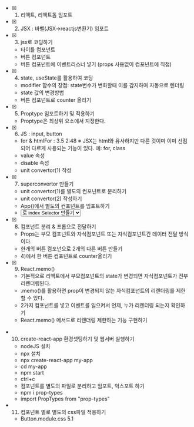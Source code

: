 - [x] 1) 리액트, 리액트돔 임포트

- [x] 2) JSX : 바벨(JSX->reactjs변환기) 임포트

- [x] 3) jsx로 코딩하기
	- 타이틀 컴포넌트
	- 버튼 컴포넌트
	- 버튼 컴포넌트에 이벤트리스너 넣기
	(props 사용없이 컴포넌트에 직접)

- [x] 4) state, useState를 활용하여 코딩
	- modifier 함수의 장점: state변수가 변화할때 이를 감지하여 자동으로 렌더링
	- state 값의 변경방법
	- 버튼 컴포넌트로 counter 올리기

- [x] 5) Proptype 임포트하기 및 적용하기
	- Proptype은 최상위 요소에서 지정한다.

- [x] 6) JS : input, button
	- for & htmlFor : 3.5 2:48
	※ JSX는 html와 유사하지만 다른 것이며 이미 선점되어 다르게 사용되는 기능이 있다. 예: for, class
	- value 속성
	- disable 속성
	- unit convertor(1) 작성

- [x] 7) superconvertor 만들기
	- unit convertor(1)를 별도의 컨포넌트로 분리하기
	- unit convertor(2) 작성하기
	- App()에서 별도의 컨포넌트를 임포트하기
	- <select>,<option>로 index Selector 만들기

- [x] 8) 컴포넌트 분리 & 프롭으로 전달하기
	- Props는 부모 컴포넌트와 자식컴포넌트 또는 자식컴포넌트간 데이터 전달 방식이다.
	- 한개의 버튼 컴포넌으로 2개의 다른 버튼 만들기
	- 4)에서 한 버튼 컴포넌트로 counter올리기

- [x] 9) React.memo()
    - 기본적으로 리액트에서 부모컴포넌트의 state가 변경되면 자식컴포넌트가 전부 리렌더링된다.
    - .memo()를 활용하면 prop이 변경되지 않는 자식컴포넌트의 리렌더링를 제한할 수 있다.
    - 2가지 컴포넌트를 넣고 이벤트를 일으켜서 언제, 누가 리렌더링 되는지 확인하기
    - React.memo() 메서드로 리렌더링 제한하는 기능 구현하기

- 10) create-react-app 환경셋팅하기 및 웹서버 실행하기
    - nodeJS 설치
    - npx 설치
    - npx create-react-app my-app
    - cd my-app
    - npm start
    - ctrl+c
    - 컴포넌트를 별도의 파일로 분리하고 임포트, 익스포트 하기    
    - npm i prop-types
    - import PropTypes from "prop-types"

- 11) 컴포넌트 별로 별도의 css파일 적용하기
    - Button.module.css 5.1

